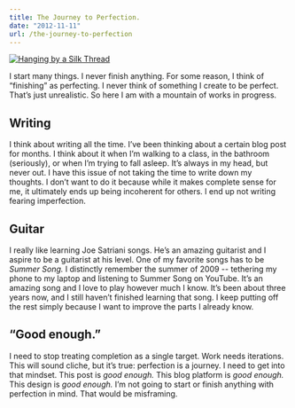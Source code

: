 ```yaml
---
title: The Journey to Perfection.
date: "2012-11-11"
url: /the-journey-to-perfection
---
```



<a href='https://www.flickr.com/photos/preetamjinka/8137287920/'><img src='https://media.tumblr.com/bed1e9476784b6ce68855dd68457d627/tumblr_inline_mfzesjMRqm1rs73cz.jpg' alt='Hanging by a Silk Thread'/></a>

I start many things. I never finish anything. For some reason, I think of “finishing” as perfecting. I never think of something I create to be perfect. That’s just unrealistic. So here I am with a mountain of works in progress.

Writing
----
I think about writing all the time. I’ve been thinking about a certain blog post for months. I think about it when I’m walking to a class, in the bathroom (seriously), or when I’m trying to fall asleep. It’s always in my head, but never out. I have this issue of not taking the time to write down my thoughts. I don’t want to do it because while it makes complete sense for me, it ultimately ends up being incoherent for others. I end up not writing fearing imperfection.

Guitar
----
I really like learning Joe Satriani songs. He’s an amazing guitarist and I aspire to be a guitarist at his level. One of my favorite songs has to be *Summer Song.* I distinctly remember the summer of 2009 -- tethering my phone to my laptop and listening to Summer Song on YouTube. It’s an amazing song and I love to play however much I know. It’s been about three years now, and I still haven’t finished learning that song. I keep putting off the rest simply because I want to improve the parts I already know.

“Good enough.”
----
I need to stop treating completion as a single target. Work needs iterations. This will sound cliche, but it’s true: perfection is a journey. I need to get into that mindset. This post is *good enough.* This blog platform is *good enough.* This design is *good enough.* I’m not going to start or finish anything with perfection in mind. That would be misframing.

